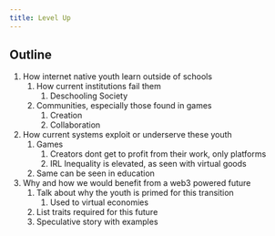 ```yaml
---
title: Level Up
---
```

## Outline
1. How internet native youth learn outside of schools
	1. How current institutions fail them
		1. Deschooling Society
	2. Communities, especially those found in games
		1. Creation
		2. Collaboration
2. How current systems exploit or underserve these youth
	1. Games
		1. Creators dont get to profit from their work, only platforms
		2. IRL Inequality is elevated, as seen with virtual goods
	2. Same can be seen in education
3. Why and how we would benefit from a web3 powered future
	1. Talk about why the youth is primed for this transition
		1. Used to virtual economies
	2. List traits required for this future
	3. Speculative story with examples